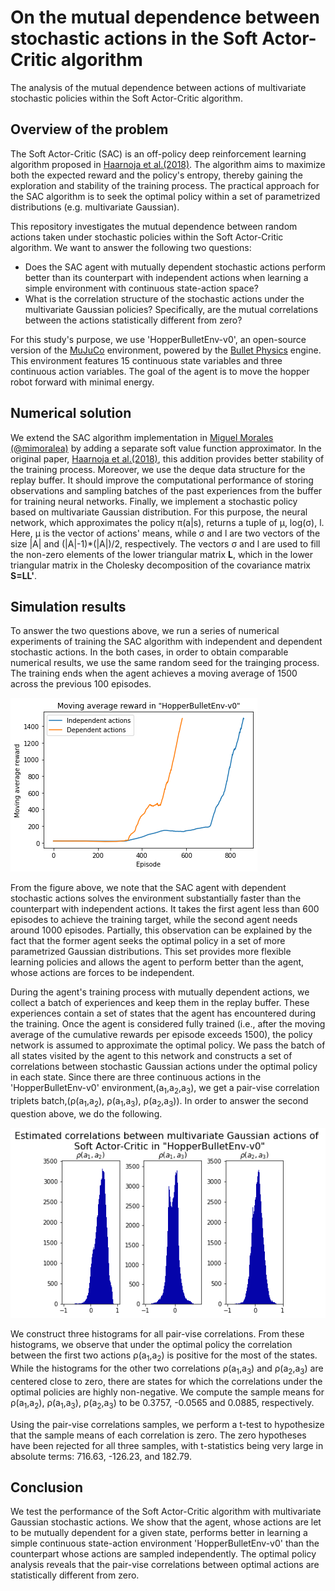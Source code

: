 # On the mutual dependence between stochastic actions in the Soft Actor-Critic algorithm
The analysis of the mutual dependence between actions of multivariate stochastic policies within the Soft Actor-Critic algorithm.

## Overview of the problem
The Soft Actor-Critic (SAC) is an off-policy deep reinforcement learning algorithm proposed in [Haarnoja et al.(2018)](https://arxiv.org/abs/1801.01290). The algorithm aims to maximize both the expected reward and the policy's entropy, thereby gaining the exploration and stability of the training process. The practical approach for the SAC algorithm is to seek the optimal policy within a set of parametrized distributions (e.g. multivariate Gaussian). 

This repository investigates the mutual dependence between random actions taken under stochastic policies within the Soft Actor-Critic algorithm. We want to answer the following two questions:
* Does the SAC agent with mutually dependent stochastic actions perform better than its counterpart with independent actions when learning a simple environment with continuous state-action space?
* What is the correlation structure of the stochastic actions under the multivariate Gaussian policies? Specifically, are the mutual correlations between the actions statistically different from zero?

For this study's purpose, we use 'HopperBulletEnv-v0', an open-source version of the [MuJuCo](http://www.mujoco.org) environment, powered by the [Bullet Physics](https://pybullet.org/wordpress/) engine. This environment features 15 continuous state variables and three continuous action variables. The goal of the agent is to move the hopper robot forward with minimal energy.

## Numerical solution

We extend the SAC algorithm implementation in [Miguel Morales (@mimoralea)](https://github.com/mimoralea) by adding a separate soft value function approximator. In the original paper, [Haarnoja et al.(2018)](https://arxiv.org/abs/1801.01290), this addition provides better stability of the training process. Moreover, we use the deque data structure for the replay buffer. It should improve the computational performance of storing observations and sampling batches of the past experiences from the buffer for training neural networks. Finally, we implement a stochastic policy based on multivariate Gaussian distribution. For this purpose, the neural network, which approximates the policy &pi;(a|s), returns a tuple of &mu;, log(&sigma;), l. Here, &mu; is the vector of actions' means, while &sigma; and l are two vectors of the size |A| and (|A|-1)*(|A|)/2, respectively. The vectors &sigma; and l are used to fill the non-zero elements of the lower triangular matrix **L**, which in the lower triangular matrix in the Cholesky decomposition of the covariance matrix **S=LL'**.

## Simulation results

To answer the two questions above, we run a series of numerical experiments of training the SAC algorithm with independent and dependent stochastic actions. In the both cases, in order to obtain comparable numerical results, we use the same random seed for the trainging process. The training ends when the agent achieves a moving average of 1500 across the previous 100 episodes.

![Figure 1](https://github.com/NikolayGudkov/On-the-mutual-dependence-of-stochastic-actions-in-the-Soft-Actor-Critic-algorithm/blob/main/Hopper_dependent_independent_actions.png)


From the figure above, we note that the SAC agent with dependent stochastic actions solves the environment substantially faster than the counterpart with independent actions. It takes the first agent less than 600 episodes to achieve the training target, while the second agent needs around 1000 episodes. Partially, this observation can be explained by the fact that the former agent seeks the optimal policy in a set of more parametrized Gaussian distributions. This set provides more flexible learning policies and allows the agent to perform better than the agent, whose actions are forces to be independent.

During the agent's training process with mutually dependent actions, we collect a batch of experiences and keep them in the replay buffer. These experiences contain a set of states that the agent has encountered during the training. Once the agent is considered fully trained (i.e., after the moving average of the cumulative rewards per episode exceeds 1500), the policy network is assumed to approximate the optimal policy. We pass the batch of all states visited by the agent to this network and constructs a set of correlations between stochastic Gaussian actions under the optimal policy in each state. Since there are three continuous actions in the 'HopperBulletEnv-v0' environment,(a<sub>1</sub>,a<sub>2</sub>,a<sub>3</sub>), we get a pair-vise correlation triplets batch,(&rho;(a<sub>1</sub>,a<sub>2</sub>), &rho;(a<sub>1</sub>,a<sub>3</sub>), &rho;(a<sub>2</sub>,a<sub>3</sub>)). In order to answer the second question above, we do the following.

![Figure 1](https://github.com/NikolayGudkov/On-the-mutual-dependence-of-stochastic-actions-in-the-Soft-Actor-Critic-algorithm/blob/main/Hopper_Correlations_SAC.png)

We construct three histograms for all pair-vise correlations. From these histograms, we observe that under the optimal policy the correlation between the first two actions &rho;(a<sub>1</sub>,a<sub>2</sub>) is positive for the most of the states. While the histograms for the other two correlations &rho;(a<sub>1</sub>,a<sub>3</sub>) and &rho;(a<sub>2</sub>,a<sub>3</sub>) are centered close to zero, there are states for which the correlations under the optimal policies are highly non-negative. We compute the sample means for &rho;(a<sub>1</sub>,a<sub>2</sub>), &rho;(a<sub>1</sub>,a<sub>3</sub>), &rho;(a<sub>2</sub>,a<sub>3</sub>) to be 0.3757, -0.0565 and 0.0885, respectively.

Using the pair-vise correlations samples, we perform a t-test to hypothesize that the sample means of each correlation is zero. The zero hypotheses have been rejected for all three samples, with t-statistics being very large in absolute terms: 716.63, -126.23, and 182.79.

## Conclusion
We test the performance of the Soft Actor-Critic algorithm with multivariate Gaussian stochastic actions. We show that the agent, whose actions are let to be mutually dependent for a given state, performs better in learning a simple continuous state-action environment 'HopperBulletEnv-v0' than the counterpart whose actions are sampled independently. The optimal policy analysis reveals that the pair-vise correlations between optimal actions are statistically different from zero.

